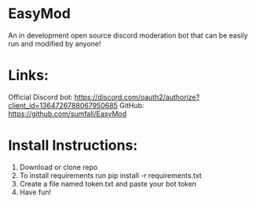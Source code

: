 # EasyMod
An in development open source discord moderation bot that can be easily run and modified by anyone!

# Links:
Official Discord bot: https://discord.com/oauth2/authorize?client_id=1364726788067950685
GitHub: https://github.com/sumfall/EasyMod

# Install Instructions:
1. Download or clone repo
2. To install requirements run pip install -r requirements.txt
3. Create a file named token.txt and paste your bot token
4. Have fun!